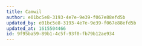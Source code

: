 ```yaml
---
title: Camwil
author: e01bc5e8-3193-4e7e-9e39-f067e88efd5b
updated_by: e01bc5e8-3193-4e7e-9e39-f067e88efd5b
updated_at: 1615504466
id: 9f95ba59-89b1-4c5f-93f0-fb79b12ae934
---
```

